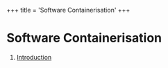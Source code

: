 +++
title = 'Software Containerisation'
+++
# Software Containerisation
1. [Introduction](introduction)
